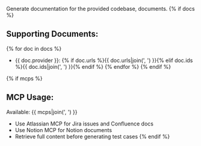 Generate documentation for the provided codebase, documents. 
{% if docs %}
## Supporting Documents:
{% for doc in docs %}
- {{ doc.provider }}: {% if doc.urls %}{{ doc.urls|join(', ') }}{% elif doc.ids %}{{ doc.ids|join(', ') }}{% endif %}
{% endfor %}
{% endif %}

{% if mcps %}
## MCP Usage:
Available: {{ mcps|join(', ') }}
- Use Atlassian MCP for Jira issues and Confluence docs
- Use Notion MCP for Notion documents
- Retrieve full content before generating test cases
{% endif %}
